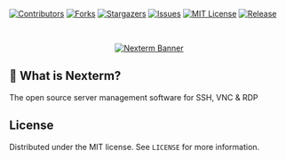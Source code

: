[![Contributors][contributors-shield]][contributors-url]
[![Forks][forks-shield]][forks-url]
[![Stargazers][stars-shield]][stars-url]
[![Issues][issues-shield]][issues-url]
[![MIT License][license-shield]][license-url]
[![Release][release-shield]][release-url]

<br />
<p align="center">
  <a href="https://github.com/gnmyt/Nexterm">
    <picture>
        <source media="(prefers-color-scheme: dark)" srcset="https://i.imgur.com/WhNYRgX.png">
        <img alt="Nexterm Banner" src="https://i.imgur.com/TBMT7dt.png">
    </picture>
  </a>
</p>

## 🤔 What is Nexterm?

The open source server management software for SSH, VNC & RDP

## License

Distributed under the MIT license. See `LICENSE` for more information.

[contributors-shield]: https://img.shields.io/github/contributors/gnmyt/Nexterm.svg?style=for-the-badge

[contributors-url]: https://github.com/gnmyt/Nexterm/graphs/contributors

[forks-shield]: https://img.shields.io/github/forks/gnmyt/Nexterm.svg?style=for-the-badge

[forks-url]: https://github.com/gnmyt/Nexterm/network/members

[stars-shield]: https://img.shields.io/github/stars/gnmyt/Nexterm.svg?style=for-the-badge

[stars-url]: https://github.com/gnmyt/Nexterm/stargazers

[issues-shield]: https://img.shields.io/github/issues/gnmyt/Nexterm.svg?style=for-the-badge

[issues-url]: https://github.com/gnmyt/Nexterm/issues

[license-shield]: https://img.shields.io/github/license/gnmyt/Nexterm.svg?style=for-the-badge

[license-url]: https://github.com/gnmyt/Nexterm/blob/master/LICENSE

[release-shield]: https://img.shields.io/github/v/release/gnmyt/Nexterm.svg?style=for-the-badge

[release-url]: https://github.com/gnmyt/Nexterm/releases/latest
